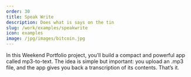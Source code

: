 ```yaml
---
order: 30
title: Speak Write
description: Does what is says on the tin
slug: /work/examples/speakwrite
icon: examples
image: /jpg/images/bitcoin.jpg
---
```

In this Weekend Portfolio project, you’ll build a compact and powerful app called mp3-to-text. The idea is simple but important: you upload an .mp3 file, and the app gives you back a transcription of its contents. That’s it.
